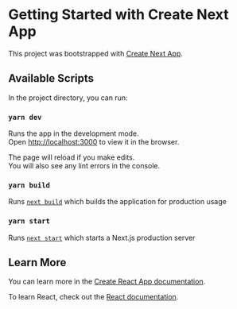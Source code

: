 # Getting Started with Create Next App

This project was bootstrapped with [Create Next App](https://nextjs.org/learn/basics/create-nextjs-app).

## Available Scripts

In the project directory, you can run:

### `yarn dev`

Runs the app in the development mode.\
Open [http://localhost:3000](http://localhost:3000) to view it in the browser.

The page will reload if you make edits.\
You will also see any lint errors in the console.

### `yarn build`

Runs [`next build`](/docs/api-reference/cli.md#build) which builds the application for production usage

### `yarn start`

Runs [`next start`](/docs/api-reference/cli.md#production) which starts a Next.js production server

## Learn More

You can learn more in the [Create React App documentation](https://github.com/vercel/next.js/edit/canary/docs/getting-started.md).

To learn React, check out the [React documentation](https://reactjs.org/).
